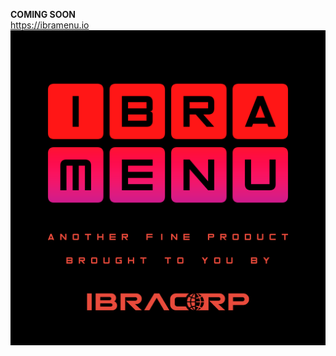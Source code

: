 **COMING SOON** <br>
https://ibramenu.io
![IBRAMENU Logo](/ibramenu_concept.png?raw=true "IBRAMENU")

